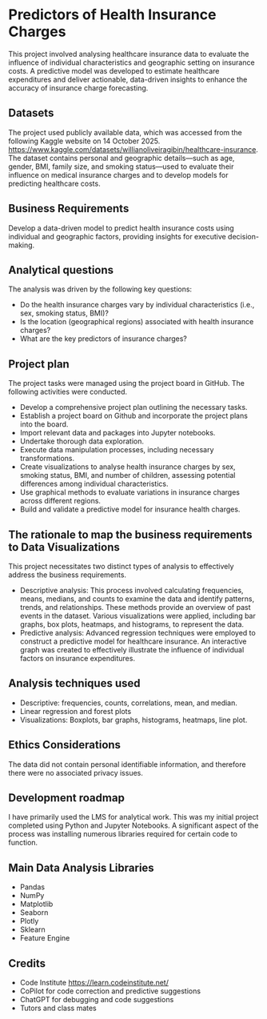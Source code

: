 # **Predictors of Health Insurance Charges**
This project involved analysing healthcare insurance data to evaluate the influence of individual characteristics and geographic setting on insurance costs. A predictive model was developed to estimate healthcare expenditures and deliver actionable, data-driven insights to enhance the accuracy of insurance charge forecasting. 

## Datasets
The project used publicly available data, which was accessed from the following Kaggle website on 14 October 2025. https://www.kaggle.com/datasets/willianoliveiragibin/healthcare-insurance. The dataset contains personal and geographic details—such as age, gender, BMI, family size, and smoking status—used to evaluate their influence on medical insurance charges and to develop models for predicting healthcare costs.

## Business Requirements
Develop a data-driven model to predict health insurance costs using individual and geographic factors, providing insights for executive decision-making.

## Analytical questions
The analysis was driven by the following key questions:
* Do the health insurance charges vary by individual characteristics (i.e., sex, smoking status, BMI)?
* Is the location (geographical regions) associated with health insurance charges?
* What are the key predictors of insurance charges?

## Project plan
The project tasks were managed using the project board in GitHub. The following activities were conducted.
* Develop a comprehensive project plan outlining the necessary tasks.
* Establish a project board on Github and incorporate the project plans into the board.
* Import relevant data and packages into Jupyter notebooks.
* Undertake thorough data exploration.
* Execute data manipulation processes, including necessary transformations.
* Create visualizations to analyse health insurance charges by sex, smoking status, BMI, and number of children, assessing potential differences among individual characteristics.
* Use graphical methods to evaluate variations in insurance charges across different regions.
* Build and validate a predictive model for insurance health charges.

## The rationale to map the business requirements to Data Visualizations
This project necessitates two distinct types of analysis to effectively address the business requirements.
* Descriptive analysis: This process involved calculating frequencies, means, medians, and counts to examine the data and identify patterns, trends, and relationships. These methods provide an overview of past events in the dataset. Various visualizations were applied, including bar graphs, box plots, heatmaps, and histograms, to represent the data.
* Predictive analysis: Advanced regression techniques were employed to construct a predictive model for healthcare insurance. An interactive graph was created to effectively illustrate the influence of individual factors on insurance expenditures.

## Analysis techniques used
* Descriptive: frequencies, counts, correlations, mean, and median.
* Linear regression and forest plots
* Visualizations: Boxplots, bar graphs, histograms, heatmaps, line plot.

## Ethics Considerations
The data did not contain personal identifiable information, and therefore there were no associated privacy issues.

## Development roadmap
I have primarily used the LMS for analytical work. This was my initial project completed using Python and Jupyter Notebooks. A significant aspect of the process was installing numerous libraries required for certain code to function.

## Main Data Analysis Libraries
* Pandas
* NumPy 
* Matplotlib 
* Seaborn
* Plotly
* Sklearn 
* Feature Engine

## Credits
* Code Institute https://learn.codeinstitute.net/ 
* CoPilot for code correction and predictive suggestions
* ChatGPT for debugging and code suggestions
* Tutors and class mates